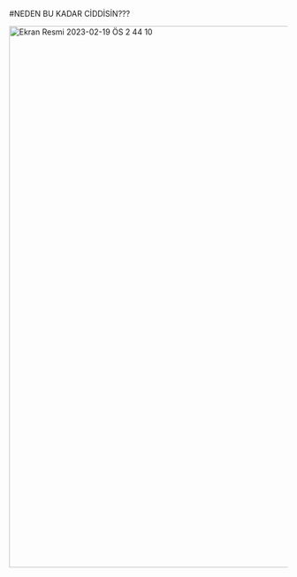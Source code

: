 #NEDEN BU KADAR CİDDİSİN???

<img width="979" alt="Ekran Resmi 2023-02-19 ÖS 2 44 10" src="https://user-images.githubusercontent.com/116187665/219946301-80a31366-c97f-4263-b0dd-cffe5e6dbbc4.png">
